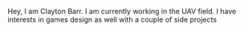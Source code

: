 Hey, I am Clayton Barr. I am currently working in the UAV field. I have interests in games design as well with a couple of side projects
